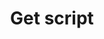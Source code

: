 ---
title: Get script
excerpt: >-
  The method returns the script for your account.<br>The domain must exist for
  an organization before getting a script.<br>It can be used for plugins that
  automatically install the script on the site and require the API endpoint for
  getting the script.
api:
  file: yespoio.json
  operationId: getScript
deprecated: false
hidden: false
metadata:
  title: ''
  description: ''
  robots: index
next:
  description: ''
---